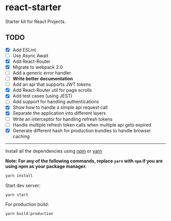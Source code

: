 # react-starter
Starter kit for React Projects.

## TODO
- [x] Add ESLint
- [ ] Use Async Await
- [x] Add React-Router 
- [x] Migrate to webpack 2.0
- [ ] Add a generic error handler
- [ ] **Write better documentation**
- [ ] Add an api that supports JWT tokens
- [x] Add React-Router util for page scrolls
- [x] Add test cases (using JEST)
- [ ] Add support for handling authentications
- [x] Show how to handle a simple api request call
- [x] Separate the application into different layers
- [ ] Write an interceptor for handling refresh tokens
- [ ] Handle multiple refresh token calls when multiple api gets expired
- [x] Generate different hash for production bundles to handle browser caching

______

Install all the dependencies using [npm](https://www.npmjs.com/) or [yarn](https://yarnpkg.com/)

**Note: For any of the following commands, replace `yarn` with `npm` if you are using npm as your package manager.**

```bash
yarn install
```

Start dev server:

```bash
yarn start
```

For production build:

```bash
yarn build:production
```

